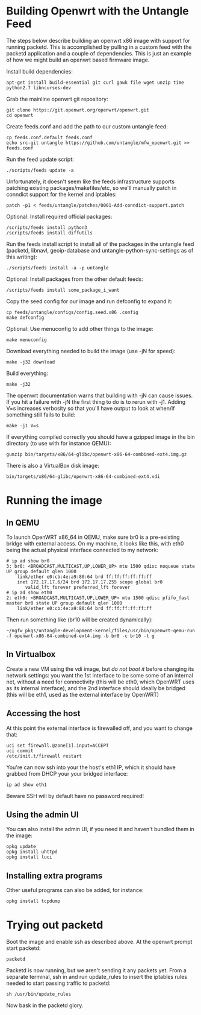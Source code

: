 Building Openwrt with the Untangle Feed
=======================================

The steps below describe building an openwrt x86 image with support for
running packetd. This is accomplished by pulling in a custom feed with
the packetd application and a couple of dependencies. This is just an
example of how we might build an openwrt based firmware image.

Install build dependencies:

```
apt-get install build-essential git curl gawk file wget unzip time python2.7 libncurses-dev
```

Grab the mainline openwrt git repository:

```
git clone https://git.openwrt.org/openwrt/openwrt.git
cd openwrt
```

Create feeds.conf and add the path to our custom untangle feed:

```
cp feeds.conf.default feeds.conf
echo src-git untangle https://github.com/untangle/mfw_openwrt.git >> feeds.conf
```

Run the feed update script:

```
./scripts/feeds update -a
```

Unfortunately, it doesn't seem like the feeds infrastructure supports
patching existing packages/makefiles/etc, so we'll manually patch in
conndict support for the kernel and iptables:

```
patch -p1 < feeds/untangle/patches/0001-Add-conndict-support.patch
```

Optional: Install required official packages:

```
/scripts/feeds install python3
/scripts/feeds install diffutils
```

Run the feeds install script to install all of the packages in the
untangle feed (packetd, libnavl, geoip-database and
untangle-python-sync-settings as of this writing):

```
./scripts/feeds install -a -p untangle
```

Optional: Install packages from the other default feeds:

```
/scripts/feeds install some_package_i_want
```

Copy the seed config for our image and run defconfig to expand it:

```
cp feeds/untangle/configs/config.seed.x86 .config
make defconfig
```

Optional: Use menuconfig to add other things to the image:

```
make menuconfig
```

Download everything needed to build the image (use -jN for speed):

```
make -j32 download
```

Build everything:

```
make -j32
```

The openwrt documentation warns that building with -jN can cause
issues. If you hit a failure with -jN the first thing to do is to rerun
with -j1. Adding V=s increases verbosity so that you'll have output to
look at when/if something still fails to build:

```
make -j1 V=s
```

If everything compiled correctly you should have a gzipped image in the
bin directory (to use with for instance QEMU):

```
gunzip bin/targets/x86/64-glibc/openwrt-x86-64-combined-ext4.img.gz
```

There is also a VirtualBox disk image:

```
bin/targets/x86/64-glibc/openwrt-x86-64-combined-ext4.vdi
```

Running the image
=================

In QEMU
-------
To launch OpenWRT x86\_64 in QEMU, make sure br0 is a pre-existing
bridge with external access. On my machine, it looks like this, with
eth0 being the actual physical interface connected to my network:

```
# ip ad show br0
3: br0: <BROADCAST,MULTICAST,UP,LOWER_UP> mtu 1500 qdisc noqueue state UP group default qlen 1000
    link/ether e0:cb:4e:a9:80:64 brd ff:ff:ff:ff:ff:ff
    inet 172.17.17.6/24 brd 172.17.17.255 scope global br0
       valid_lft forever preferred_lft forever
# ip ad show eth0
2: eth0: <BROADCAST,MULTICAST,UP,LOWER_UP> mtu 1500 qdisc pfifo_fast master br0 state UP group default qlen 1000
    link/ether e0:cb:4e:a9:80:64 brd ff:ff:ff:ff:ff:ff
```

Then run something like (br10 will be created dynamically):

```
~/ngfw_pkgs/untangle-development-kernel/files/usr/bin/openwrt-qemu-run -f openwrt-x86-64-combined-ext4.img -b br0 -c br10 -t g
```

In Virtualbox
-------------

Create a new VM using the vdi image, but *do not boot it* before
changing its network settings: you want the 1st interface to be some
some of an internal net, without a need for connectivity (this will be
eth0, which OpenWRT uses as its internal interface), and the 2nd
interface should ideally be bridged (this will be eth1, used as the
external interface by OpenWRT)

Accessing the host
------------------

At this point the external interface is firewalled off, and you want to
change that:

```
uci set firewall.@zone[1].input=ACCEPT
uci commit
/etc/init.t/firewall restart
```

You're can now ssh into your the host's eth1 IP, which it should have
grabbed from DHCP your your bridged interface:

```
ip ad show eth1
```

Beware SSH will by default have no password required!

Using the admin UI
------------------

You can also install the admin UI, if you need it and haven't bundled
them in the image:

```
opkg update
opkg install uhttpd
opkg install luci
```

Installing extra programs
-------------------------

Other useful programs can also be added, for instance:

```
opkg install tcpdump
```

Trying out packetd
==================

Boot the image and enable ssh as described above. At the openwrt prompt
start packetd:

```
packetd
```

Packetd is now running, but we aren't sending it any packets yet. From a
separate terminal, ssh in and run update\_rules to insert the iptables
rules needed to start passing traffic to packetd:

```
sh /usr/bin/update_rules
```

Now bask in the packetd glory.
